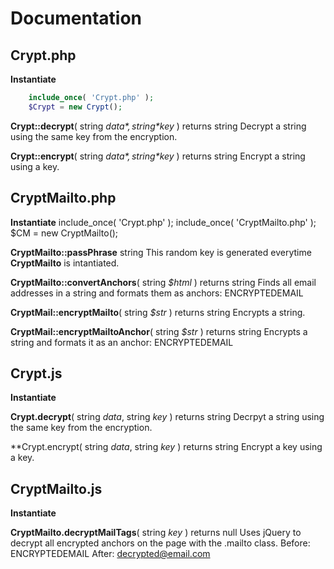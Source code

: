 Documentation
=============


Crypt.php
---------

**Instantiate**
```php
	include_once( 'Crypt.php' );
	$Crypt = new Crypt();
```

**Crypt::decrypt**( string *$data*, string *$key* )
returns string
Decrypt a string using the same key from the encryption.

**Crypt::encrypt**( string *$data*, string *$key* )
returns string
Encrypt a string using a key.


CryptMailto.php
---------------

**Instantiate**
	include_once( 'Crypt.php' );
	include_once( 'CryptMailto.php' );
	$CM = new CryptMailto();

**CryptMailto::passPhrase** string
This random key is generated everytime **CryptMailto** is intantiated.

**CryptMailto::convertAnchors**( string *$html* )
returns string
Finds all email addresses in a string and formats them as anchors:
	<a class="mailto">ENCRYPTEDEMAIL</a>

**CryptMail::encryptMailto**( string *$str* )
returns string
Encrypts a string.

**CryptMail::encryptMailtoAnchor**( string *$str* )
returns string
Encrypts a string and formats it as an anchor:
	<a class="mailto">ENCRYPTEDEMAIL</a>


Crypt.js
--------

**Instantiate**
	<script src="Crypt.js"></script>
	<script>
	var CryptObj = new Crypt();
	</script>

**Crypt.decrypt**( string *data*, string *key* )
returns string
Decrpyt a string using the same key from the encryption.

**Crypt.encrypt( string *data*, string *key* )
returns string
Encrypt a key using a key.


CryptMailto.js
--------------
**Instantiate**
	<script src="Crypt.js"></script>
	<script src="CryptMailto.js"></script>
	<script>
	var CM = new CryptMailto();
	</script>

**CryptMailto.decryptMailTags**( string *key* )
returns null
Uses jQuery to decrypt all encrypted anchors on the page with the .mailto class.
Before:
	<a class="mailto">ENCRYPTEDEMAIL</a>
After:
	<a href="mailto:decrypted@email.com" class="mailto">decrypted@email.com</a>

